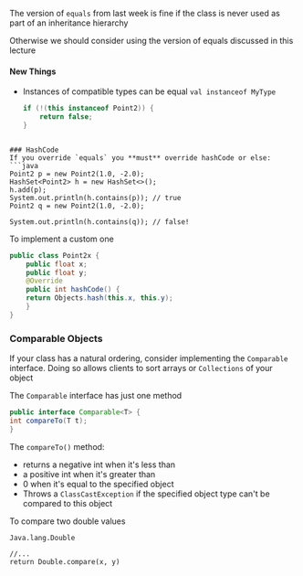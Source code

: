 The version of `equals` from last week is fine if the class is never used as part of an inheritance hierarchy

Otherwise we should consider using the version of equals discussed in this lecture

#### New Things

- Instances of compatible types can be equal
	`val instanceof MyType`
	
	```java
	if (!(this instanceof Point2)) {
		return false;
	}
```

### HashCode
If you override `equals` you **must** override hashCode or else:
```java
Point2 p = new Point2(1.0, -2.0);  
HashSet<Point2> h = new HashSet<>();  
h.add(p);  
System.out.println(h.contains(p)); // true  
Point2 q = new Point2(1.0, -2.0);  

System.out.println(h.contains(q)); // false!
```
To implement a custom one
```java
public class Point2x {  
	public float x;  
	public float y;  
	@Override  
	public int hashCode() {  
	return Objects.hash(this.x, this.y);  
	}
}
```
### Comparable Objects
If your class has a natural ordering, consider implementing the `Comparable` interface. Doing so allows clients to sort arrays or `Collections` of your object

The `Comparable` interface has just one method
```java
public interface Comparable<T> {  
int compareTo(T t);
}
```
The `compareTo()` method:
- returns a negative int when it's less than
- a positive int when it's greater than
- 0 when it's equal to the specified object
- Throws a `ClassCastException` if  the specified object type can't be compared to this object

To compare two double values
```
Java.lang.Double

//...
return Double.compare(x, y)
```